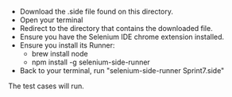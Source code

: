 - Download the .side file found on this directory.
- Open your terminal
- Redirect to the directory that contains the downloaded file.
- Ensure you have the Selenium IDE chrome extension installed.
- Ensure you install its Runner: 
    - brew install node
    - npm install -g selenium-side-runner
- Back to your terminal, run "selenium-side-runner Sprint7.side"

The test cases will run.

